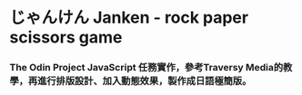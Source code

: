 # じゃんけん Janken - rock paper scissors game
### The Odin Project JavaScript 任務實作，參考Traversy Media的教學，再進行排版設計、加入動態效果，製作成日語極簡版。